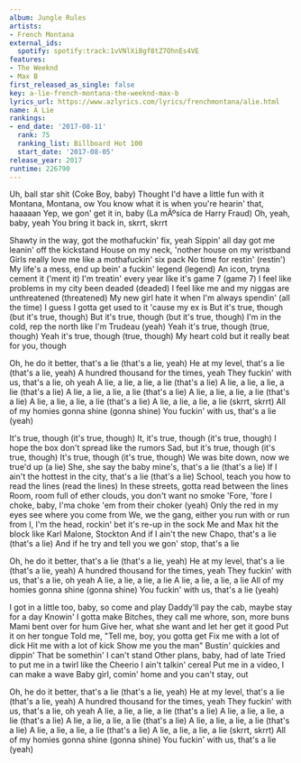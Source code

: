 ```yaml
---
album: Jungle Rules
artists:
- French Montana
external_ids:
  spotify: spotify:track:1vVNlXi8gf8tZ7OhnEs4VE
features:
- The Weeknd
- Max B
first_released_as_single: false
key: a-lie-french-montana-the-weeknd-max-b
lyrics_url: https://www.azlyrics.com/lyrics/frenchmontana/alie.html
name: A Lie
rankings:
- end_date: '2017-08-11'
  rank: 75
  ranking_list: Billboard Hot 100
  start_date: '2017-08-05'
release_year: 2017
runtime: 226790
---
```

Uh, ball star shit
(Coke Boy, baby)
Thought I'd have a little fun with it
Montana, Montana, ow
You know what it is when you're hearin' that, haaaaan
Yep, we gon' get it in, baby
(La mÃºsica de Harry Fraud)
Oh, yeah, baby, yeah
You bring it back in, skrrt, skrrt


Shawty in the way, got the mothafuckin' fix, yeah
Sippin' all day got me leanin' off the kickstand
House on my neck, 'nother house on my wristband
Girls really love me like a mothafuckin' six pack
No time for restin' (restin')
My life's a mess, end up bein' a fuckin' legend (legend)
An icon, tryna cement it ('ment it)
I'm treatin' every year like it's game 7 (game 7)
I feel like problems in my city been deaded (deaded)
I feel like me and my niggas are unthreatened (threatened)
My new girl hate it when I'm always spendin' (all the time)
I guess I gotta get used to it 'cause my ex is
But it's true, though (but it's true, though)
But it's true, though (but it's true, though)
I'm in the cold, rep the north like I'm Trudeau (yeah)
Yeah it's true, though (true, though)
Yeah it's true, though (true, though)
My heart cold but it really beat for you, though


Oh, he do it better, that's a lie (that's a lie, yeah)
He at my level, that's a lie (that's a lie, yeah)
A hundred thousand for the times, yeah
They fuckin' with us, that's a lie, oh yeah
A lie, a lie, a lie, a lie (that's a lie)
A lie, a lie, a lie, a lie (that's a lie)
A lie, a lie, a lie, a lie (that's a lie)
A lie, a lie, a lie, a lie (that's a lie)
A lie, a lie, a lie, a lie (that's a lie)
A lie, a lie, a lie, a lie (skrrt, skrrt)
All of my homies gonna shine (gonna shine)
You fuckin' with us, that's a lie (yeah)

It's true, though (it's true, though)
It, it's true, though (it's true, though)
I hope the box don't spread like the rumors
Sad, but it's true, though (it's true, though)
It's true, though (it's true, though)
We was bite down, now we true'd up (a lie)
She, she say the baby mine's, that's a lie (that's a lie)
If I ain't the hottest in the city, that's a lie (that's a lie)
School, teach you how to read the lines (read the lines)
In these streets, gotta read between the lines
Room, room full of ether clouds, you don't want no smoke
'Fore, 'fore I choke, baby, I'ma choke 'em from their choker (yeah)
Only the red in my eyes see where you come from
We, we the gang, either you run with or run from
I, I'm the head, rockin' bet it's re-up in the sock
Me and Max hit the block like Karl Malone, Stockton
And if I ain't the new Chapo, that's a lie (that's a lie)
And if he try and tell you we gon' stop, that's a lie

Oh, he do it better, that's a lie (that's a lie, yeah)
He at my level, that's a lie (that's a lie, yeah)
A hundred thousand for the times, yeah
They fuckin' with us, that's a lie, oh yeah
A lie, a lie, a lie, a lie
A lie, a lie, a lie, a lie
All of my homies gonna shine (gonna shine)
You fuckin' with us, that's a lie (yeah)


I got in a little too, baby, so come and play
Daddy'll pay the cab, maybe stay for a day
Knowin' I gotta make
Bitches, they call me whore, son, more buns
Mami bent over for hum
Give her, what she want and let her get it good
Put it on her tongue
Told me, "Tell me, boy, you gotta get
Fix me with a lot of dick
Hit me with a lot of kick
Show me you the man"
Bustin' quickies and dippin'
That be somethin' I can't stand
Other plans, baby, had of late
Tried to put me in a twirl like the Cheerio
I ain't talkin' cereal
Put me in a video, I can make a wave
Baby girl, comin' home and you can't stay, out


Oh, he do it better, that's a lie (that's a lie, yeah)
He at my level, that's a lie (that's a lie, yeah)
A hundred thousand for the times, yeah
They fuckin' with us, that's a lie, oh yeah
A lie, a lie, a lie, a lie (that's a lie)
A lie, a lie, a lie, a lie (that's a lie)
A lie, a lie, a lie, a lie (that's a lie)
A lie, a lie, a lie, a lie (that's a lie)
A lie, a lie, a lie, a lie (that's a lie)
A lie, a lie, a lie, a lie (skrrt, skrrt)
All of my homies gonna shine (gonna shine)
You fuckin' with us, that's a lie (yeah)
